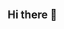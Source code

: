 ## Hi there 👋

<!--
**Tiram-byte/Tiram-byte** is a ✨ _special_ ✨ repository because its `README.md` (this file) appears on your GitHub profile.

# Here are some ideas to get you started:

I currently work as a system administrator.
I am currently studying at the "Nero Network Developer" course.
- 📫 How to reach me: @nexttiramb
